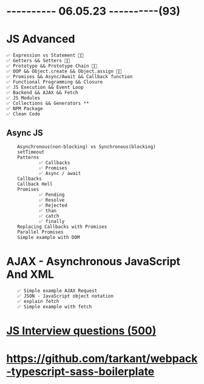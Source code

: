 # ---------- 06.05.23 ----------(93)

# JS Advanced

    ✅ Expression vs Statement 👍🏻
    ✅ Getters && Setters 👍🏻
    ✅ Prototype && Prototype Chain 👍🏻
    ✅ OOP && Object.create && Object.assign 👍🏻
    ✅ Promises && Async/Await && Callback function
    ✅ Functional Programming && Closure
    ✅ JS Execution && Event Loop
    ✅ Backend && AJAX && Fetch
    ✅ JS Modules
    ✅ Collections && Generators **
    ✅ NPM Package
    ✅ Clean Code

## Async JS

        Asynchronous(non-blocking) vs Synchronous(blocking)
        setTimeout
        Patterns
                ✅ Callbacks
                ✅ Promises
                ✅ Async / await
        Callbacks
        Callback Hell
        Promises
                ✅ Pending
                ✅ Resolve
                ✅ Rejected
                ✅ than
                ✅ catch
                ✅ finally
        Replacing Callbacks with Promises
        Parallel Promises
        Simple example with DOM

# AJAX - Asynchronous JavaScript And XML

        ✅ Simple example AJAX Request
        ✅ JSON - JavaScript object notation
        ✅ explain fetch
        ✅ Simple example with fetch

# [JS Interview questions (500)](https://github.com/sudheerj/javascript-interview-questions)

# https://github.com/tarkant/webpack-typescript-sass-boilerplate
